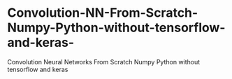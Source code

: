 # Convolution-NN-From-Scratch-Numpy-Python-without-tensorflow-and-keras-
Convolution Neural Networks From Scratch Numpy Python without tensorflow and keras 

